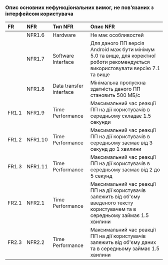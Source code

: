 ### Опис основних нефункціональних вимог, не пов’язаних з інтерфейсом користувача

|FR	|NFR|	Тип NFR|	Опис NFR|
|:-|:-|:-|:-|
| |NFR1.6	|Hardware|	Не має особливостей|
| |NFR1.7|	Software Interface|	Для даного ПП версія Android маж бути мінімум 5.0 та вище, для коректної роботи рекомендується використовувати версію 7.1 та вище|
|| NFR1.8	|Data transfer interface|	Мінімальна пропускна здатність даного ПП становить 500 МБ/с|
|FR1.1	|NFR1.9	|Time Performance	|Максимальний час реакції ПП на дії користувачів в середньому складає 1.5 секунди|
|FR1.2|	NFR1.10|	Time Performance|	Максимальний час реакції ПП на дії користувачів в середньому заємає від 3 секунд до 1 хвилини|
|FR1.3|	NFR1.11	|Time Performance|	Максимальний час реакції ПП на дії користувачів в середньому заємає від 2 до 5 секунд|
|FR2.1|	NFR2.1	|Time Performance|	Максимальний час реакції ПП на дії користувачів залежить від об'єму введеного тексту користувачем та в середньому займає 1.5 хвилини|
|FR2.3|	NFR2.2|	Time Performance	|Максимальний час реакції ПП на дії користувачів залежить від об'єму даних та в середньому займає 1.5 хвилини|
